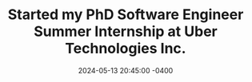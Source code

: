 ---
title: "Started my PhD Software Engineer Summer Internship at Uber Technologies Inc."
date: 2024-05-13 20:45:00 -0400
---